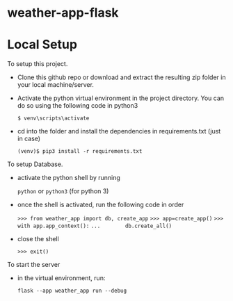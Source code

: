 # weather-app-flask

# Local Setup

To setup this project.

- Clone this github repo or download and extract the resulting zip folder in your local machine/server.
- Activate the python virtual environment in the project directory. You can do so using the following code in python3

  `$ venv\scripts\activate`

- cd into the folder and install the dependencies in requirements.txt (just in case)

  `(venv)$ pip3 install -r requirements.txt`

To setup Database.

- activate the python shell by running

  `python`
  or
  `python3` (for python 3)

- once the shell is activated, run the following code in order

  `>>> from weather_app import db, create_app`
  `>>> app=create_app()`
  `>>> with app.app_context():`
  `...        db.create_all()`

- close the shell

  `>>> exit()`

To start the server

- in the virtual environment, run:

  `flask --app weather_app run --debug`
